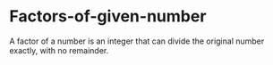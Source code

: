 # Factors-of-given-number
A factor of a number is an integer that can divide the original number exactly, with no remainder.

